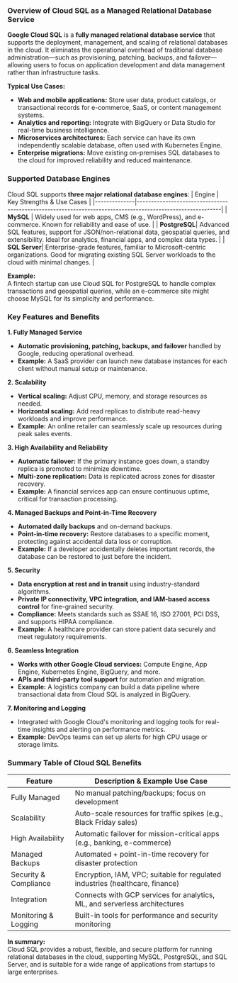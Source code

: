 ### **Overview of Cloud SQL as a Managed Relational Database Service**

**Google Cloud SQL** is a **fully managed relational database service** that supports the deployment, management, and scaling of relational databases in the cloud. It eliminates the operational overhead of traditional database administration—such as provisioning, patching, backups, and failover—allowing users to focus on application development and data management rather than infrastructure tasks.

**Typical Use Cases:**
- **Web and mobile applications:** Store user data, product catalogs, or transactional records for e-commerce, SaaS, or content management systems.
- **Analytics and reporting:** Integrate with BigQuery or Data Studio for real-time business intelligence.
- **Microservices architectures:** Each service can have its own independently scalable database, often used with Kubernetes Engine.
- **Enterprise migrations:** Move existing on-premises SQL databases to the cloud for improved reliability and reduced maintenance.

### **Supported Database Engines**

Cloud SQL supports **three major relational database engines**:
| Engine       | Key Strengths & Use Cases                                                                                  |
|--------------|-----------------------------------------------------------------------------------------------------------|
| **MySQL**    | Widely used for web apps, CMS (e.g., WordPress), and e-commerce. Known for reliability and ease of use. |
| **PostgreSQL**| Advanced SQL features, support for JSON/non-relational data, geospatial queries, and extensibility. Ideal for analytics, financial apps, and complex data types. |
| **SQL Server**| Enterprise-grade features, familiar to Microsoft-centric organizations. Good for migrating existing SQL Server workloads to the cloud with minimal changes. |

**Example:**  
A fintech startup can use Cloud SQL for PostgreSQL to handle complex transactions and geospatial queries, while an e-commerce site might choose MySQL for its simplicity and performance.

### **Key Features and Benefits**

**1. Fully Managed Service**
- **Automatic provisioning, patching, backups, and failover** handled by Google, reducing operational overhead.
- **Example:** A SaaS provider can launch new database instances for each client without manual setup or maintenance.

**2. Scalability**
- **Vertical scaling:** Adjust CPU, memory, and storage resources as needed.
- **Horizontal scaling:** Add read replicas to distribute read-heavy workloads and improve performance.
- **Example:** An online retailer can seamlessly scale up resources during peak sales events.

**3. High Availability and Reliability**
- **Automatic failover:** If the primary instance goes down, a standby replica is promoted to minimize downtime.
- **Multi-zone replication:** Data is replicated across zones for disaster recovery.
- **Example:** A financial services app can ensure continuous uptime, critical for transaction processing.

**4. Managed Backups and Point-in-Time Recovery**
- **Automated daily backups** and on-demand backups.
- **Point-in-time recovery:** Restore databases to a specific moment, protecting against accidental data loss or corruption.
- **Example:** If a developer accidentally deletes important records, the database can be restored to just before the incident.

**5. Security**
- **Data encryption at rest and in transit** using industry-standard algorithms.
- **Private IP connectivity, VPC integration, and IAM-based access control** for fine-grained security.
- **Compliance:** Meets standards such as SSAE 16, ISO 27001, PCI DSS, and supports HIPAA compliance.
- **Example:** A healthcare provider can store patient data securely and meet regulatory requirements.

**6. Seamless Integration**
- **Works with other Google Cloud services:** Compute Engine, App Engine, Kubernetes Engine, BigQuery, and more.
- **APIs and third-party tool support** for automation and migration.
- **Example:** A logistics company can build a data pipeline where transactional data from Cloud SQL is analyzed in BigQuery.

**7. Monitoring and Logging**
- Integrated with Google Cloud's monitoring and logging tools for real-time insights and alerting on performance metrics.
- **Example:** DevOps teams can set up alerts for high CPU usage or storage limits.

### **Summary Table of Cloud SQL Benefits**

| Feature                 | Description & Example Use Case                                                   |
|-------------------------|----------------------------------------------------------------------------------|
| Fully Managed           | No manual patching/backups; focus on development                                 |
| Scalability             | Auto-scale resources for traffic spikes (e.g., Black Friday sales)               |
| High Availability       | Automatic failover for mission-critical apps (e.g., banking, e-commerce)         |
| Managed Backups         | Automated + point-in-time recovery for disaster protection                       |
| Security & Compliance   | Encryption, IAM, VPC; suitable for regulated industries (healthcare, finance)    |
| Integration             | Connects with GCP services for analytics, ML, and serverless architectures       |
| Monitoring & Logging    | Built-in tools for performance and security monitoring                           |

**In summary:**  
Cloud SQL provides a robust, flexible, and secure platform for running relational databases in the cloud, supporting MySQL, PostgreSQL, and SQL Server, and is suitable for a wide range of applications from startups to large enterprises.

